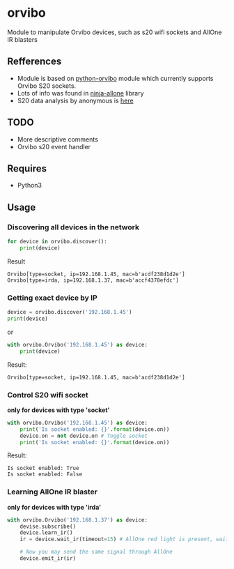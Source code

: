 # orvibo
Module to manipulate Orvibo devices, such as s20 wifi sockets and AllOne IR blasters

## Refferences
* Module is based on [python-orvibo](https://github.com/happyleavesaoc/python-orvibo) module which currently supports Orvibo S20 sockets.
* Lots of info was found in [ninja-allone](https://github.com/Grayda/ninja-allone/blob/master/lib/allone.js) library
* S20 data analysis by anonymous is [here](http://pastebin.com/0w8N7AJD)

## TODO
* More descriptive comments
* Orvibo s20 event handler

## Requires
* Python3

## Usage
### Discovering all devices in the network
```python
for device in orvibo.discover():
    print(device)
```
Result
```
Orvibo[type=socket, ip=192.168.1.45, mac=b'acdf238d1d2e']
Orvibo[type=irda, ip=192.168.1.37, mac=b'accf4378efdc']
```

### Getting exact device by IP
```python
device = orvibo.discover('192.168.1.45')
print(device)
```
or
```python
with orvibo.Orvibo('192.168.1.45') as device:
    print(device)
```
Result:
```
Orvibo[type=socket, ip=192.168.1.45, mac=b'acdf238d1d2e']
```

### Control S20 wifi socket
**only for devices with type 'socket'**
```python
with orvibo.Orvibo('192.168.1.45') as device:
    print('Is socket enabled: {}'.format(device.on))
    device.on = not device.on # Toggle socket
    print('Is socket enabled: {}'.format(device.on))
```
Result:
```
Is socket enabled: True
Is socket enabled: False
```

### Learning AllOne IR blaster
**only for devices with type 'irda'**
```python
with orvibo.Orvibo('192.168.1.37') as device:
    devise.subscribe()
    device.learn_ir()
    ir = device.wait_ir(timeout=15) # AllOne red light is present, waiting for ir signal for 15 seconds

    # Now you may send the same signal through AllOne
    device.emit_ir(ir)
```
